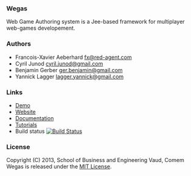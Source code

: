 ### Wegas
Web Game Authoring system is a Jee-based framework for multiplayer web-games developement.

### Authors
*   Francois-Xavier Aeberhard fx@red-agent.com
*   Cyril Junod cyril.junod@gmail.com
*   Benjamin Gerber ger.benjamin@gmail.com
*   Yannick Lagger lagger.yannick@gmail.com

### Links
* [Demo](http://wegas.albasim.ch)
* [Website](http://www.albasim.ch/wegas/)
* [Documentation](http://heigvd.github.com/Wegas/)
* [Tutorials](https://github.com/Heigvd/Wegas/wiki)
* Build status [![Build Status](https://travis-ci.org/Heigvd/Wegas.png?branch=master)](https://travis-ci.org/Heigvd/Wegas)

### License
Copyright (C) 2013, School of Business and Engineering Vaud, Comem
Wegas is released under the [MIT License](http://www.opensource.org/licenses/MIT).
